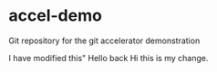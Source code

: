 # accel-demo
Git repository for the git accelerator demonstration

I have modified this"
Hello back
Hi this is my change.
